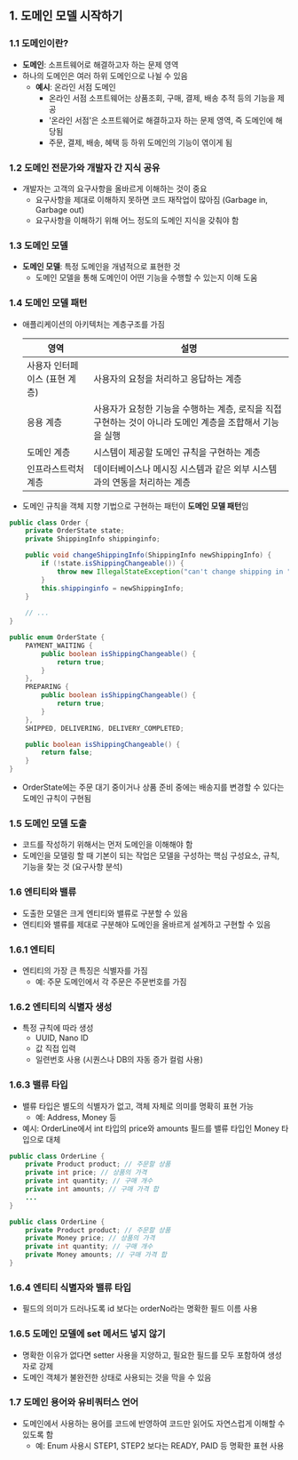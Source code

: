 ## 1. 도메인 모델 시작하기

### 1.1 도메인이란?
- **도메인**: 소프트웨어로 해결하고자 하는 문제 영역
- 하나의 도메인은 여러 하위 도메인으로 나뉠 수 있음
  - **예시**: 온라인 서점 도메인
    - 온라인 서점 소프트웨어는 상품조회, 구매, 결제, 배송 추적 등의 기능을 제공
    - '온라인 서점'은 소프트웨어로 해결하고자 하는 문제 영역, 즉 도메인에 해당됨
    - 주문, 결제, 배송, 혜택 등 하위 도메인의 기능이 엮이게 됨

### 1.2 도메인 전문가와 개발자 간 지식 공유
- 개발자는 고객의 요구사항을 올바르게 이해하는 것이 중요
  - 요구사항을 제대로 이해하지 못하면 코드 재작업이 많아짐 (Garbage in, Garbage out)
  - 요구사항을 이해하기 위해 어느 정도의 도메인 지식을 갖춰야 함

### 1.3 도메인 모델
- **도메인 모델**: 특정 도메인을 개념적으로 표현한 것
  - 도메인 모델을 통해 도메인이 어떤 기능을 수행할 수 있는지 이해 도움

### 1.4 도메인 모델 패턴
- 애플리케이션의 아키텍처는 계층구조를 가짐

  | 영역                     | 설명                                                         |
  | ------------------------ | ------------------------------------------------------------ |
  | 사용자 인터페이스 (표현 계층) | 사용자의 요청을 처리하고 응답하는 계층                             |
  | 응용 계층                | 사용자가 요청한 기능을 수행하는 계층, 로직을 직접 구현하는 것이 아니라 도메인 계층을 조합해서 기능을 실행 |
  | 도메인 계층              | 시스템이 제공할 도메인 규칙을 구현하는 계층                       |
  | 인프라스트럭처 계층      | 데이터베이스나 메시징 시스템과 같은 외부 시스템과의 연동을 처리하는 계층 |

- 도메인 규칙을 객체 지향 기법으로 구현하는 패턴이 **도메인 모델 패턴**임

```java
public class Order {
    private OrderState state;
    private ShippingInfo shippinginfo;

    public void changeShippingInfo(ShippingInfo newShippingInfo) {
        if (!state.isShippingChangeable()) {
            throw new IllegalStateException("can't change shipping in " + state);
        }
        this.shippinginfo = newShippingInfo;
    }
    
    // ...
}

public enum OrderState {
    PAYMENT_WAITING {
        public boolean isShippingChangeable() {
            return true;
        }
    },
    PREPARING {
        public boolean isShippingChangeable() {
            return true;
        }
    },
    SHIPPED, DELIVERING, DELIVERY_COMPLETED;

    public boolean isShippingChangeable() {
        return false;
    }
}
```

- OrderState에는 주문 대기 중이거나 상품 준비 중에는 배송지를 변경할 수 있다는 도메인 규칙이 구현됨

### 1.5 도메인 모델 도출
- 코드를 작성하기 위해서는 먼저 도메인을 이해해야 함
- 도메인을 모델링 할 때 기본이 되는 작업은 모델을 구성하는 핵심 구성요소, 규칙, 기능을 찾는 것 (요구사항 분석)

### 1.6 엔티티와 밸류
- 도출한 모델은 크게 엔티티와 밸류로 구분할 수 있음
- 엔티티와 밸류를 제대로 구분해야 도메인을 올바르게 설계하고 구현할 수 있음

### 1.6.1 엔티티
- 엔티티의 가장 큰 특징은 식별자를 가짐
  - 예: 주문 도메인에서 각 주문은 주문번호를 가짐

### 1.6.2 엔티티의 식별자 생성
- 특정 규칙에 따라 생성
  - UUID, Nano ID
  - 값 직접 입력
  - 일련번호 사용 (시퀀스나 DB의 자동 증가 컬럼 사용)

### 1.6.3 밸류 타입
- 밸류 타입은 별도의 식별자가 없고, 객체 자체로 의미를 명확히 표현 가능
  - 예: Address, Money 등
- 예시: OrderLine에서 int 타입의 price와 amounts 필드를 밸류 타입인 Money 타입으로 대체

```java
public class OrderLine {
    private Product product; // 주문할 상품
    private int price; // 상품의 가격
    private int quantity; // 구매 개수
    private int amounts; // 구매 가격 합
    ...
}

public class OrderLine {
    private Product product; // 주문할 상품
    private Money price; // 상품의 가격
    private int quantity; // 구매 개수
    private Money amounts; // 구매 가격 합
}
```

### 1.6.4 엔티티 식별자와 밸류 타입
- 필드의 의미가 드러나도록 id 보다는 orderNo라는 명확한 필드 이름 사용

### 1.6.5 도메인 모델에 set 메서드 넣지 않기
- 명확한 이유가 없다면 setter 사용을 지양하고, 필요한 필드를 모두 포함하여 생성자로 강제
- 도메인 객체가 불완전한 상태로 사용되는 것을 막을 수 있음
  
### 1.7 도메인 용어와 유비쿼터스 언어
- 도메인에서 사용하는 용어를 코드에 반영하여 코드만 읽어도 자연스럽게 이해할 수 있도록 함
  - 예: Enum 사용시 STEP1, STEP2 보다는 READY, PAID 등 명확한 표현 사용